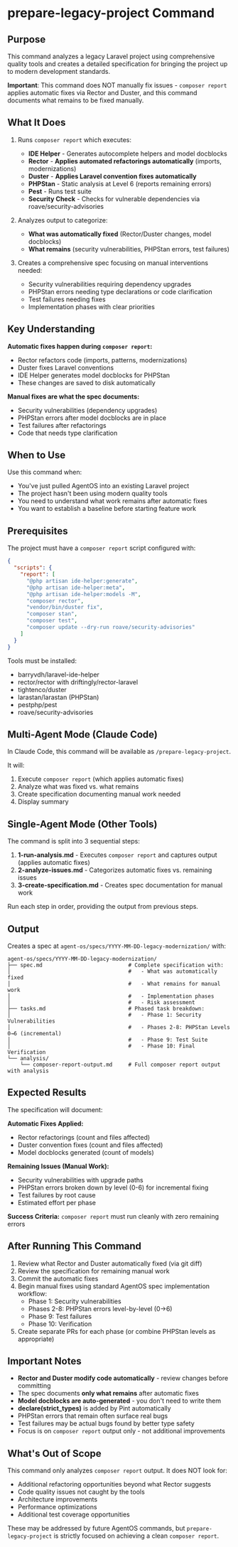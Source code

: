 # prepare-legacy-project Command

## Purpose

This command analyzes a legacy Laravel project using comprehensive quality tools and creates a detailed specification for bringing the project up to modern development standards.

**Important**: This command does NOT manually fix issues - `composer report` applies automatic fixes via Rector and Duster, and this command documents what remains to be fixed manually.

## What It Does

1. Runs `composer report` which executes:
   - **IDE Helper** - Generates autocomplete helpers and model docblocks
   - **Rector** - **Applies automated refactorings automatically** (imports, modernizations)
   - **Duster** - **Applies Laravel convention fixes automatically**
   - **PHPStan** - Static analysis at Level 6 (reports remaining errors)
   - **Pest** - Runs test suite
   - **Security Check** - Checks for vulnerable dependencies via roave/security-advisories

2. Analyzes output to categorize:
   - **What was automatically fixed** (Rector/Duster changes, model docblocks)
   - **What remains** (security vulnerabilities, PHPStan errors, test failures)

3. Creates a comprehensive spec focusing on manual interventions needed:
   - Security vulnerabilities requiring dependency upgrades
   - PHPStan errors needing type declarations or code clarification
   - Test failures needing fixes
   - Implementation phases with clear priorities

## Key Understanding

**Automatic fixes happen during `composer report`:**
- Rector refactors code (imports, patterns, modernizations)
- Duster fixes Laravel conventions
- IDE Helper generates model docblocks for PHPStan
- These changes are saved to disk automatically

**Manual fixes are what the spec documents:**
- Security vulnerabilities (dependency upgrades)
- PHPStan errors after model docblocks are in place
- Test failures after refactorings
- Code that needs type clarification

## When to Use

Use this command when:
- You've just pulled AgentOS into an existing Laravel project
- The project hasn't been using modern quality tools
- You need to understand what work remains after automatic fixes
- You want to establish a baseline before starting feature work

## Prerequisites

The project must have a `composer report` script configured with:
```json
{
  "scripts": {
    "report": [
      "@php artisan ide-helper:generate",
      "@php artisan ide-helper:meta",
      "@php artisan ide-helper:models -M",
      "composer rector",
      "vendor/bin/duster fix",
      "composer stan",
      "composer test",
      "composer update --dry-run roave/security-advisories"
    ]
  }
}
```

Tools must be installed:
- barryvdh/laravel-ide-helper
- rector/rector with driftingly/rector-laravel
- tightenco/duster
- larastan/larastan (PHPStan)
- pestphp/pest
- roave/security-advisories

## Multi-Agent Mode (Claude Code)

In Claude Code, this command will be available as `/prepare-legacy-project`.

It will:
1. Execute `composer report` (which applies automatic fixes)
2. Analyze what was fixed vs. what remains
3. Create specification documenting manual work needed
4. Display summary

## Single-Agent Mode (Other Tools)

The command is split into 3 sequential steps:

1. **1-run-analysis.md** - Executes `composer report` and captures output (applies automatic fixes)
2. **2-analyze-issues.md** - Categorizes automatic fixes vs. remaining issues
3. **3-create-specification.md** - Creates spec documentation for manual work

Run each step in order, providing the output from previous steps.

## Output

Creates a spec at `agent-os/specs/YYYY-MM-DD-legacy-modernization/` with:

```
agent-os/specs/YYYY-MM-DD-legacy-modernization/
├── spec.md                           # Complete specification with:
│                                     #   - What was automatically fixed
│                                     #   - What remains for manual work
│                                     #   - Implementation phases
│                                     #   - Risk assessment
├── tasks.md                          # Phased task breakdown:
│                                     #   - Phase 1: Security Vulnerabilities
│                                     #   - Phases 2-8: PHPStan Levels 0→6 (incremental)
│                                     #   - Phase 9: Test Suite
│                                     #   - Phase 10: Final Verification
└── analysis/
    └── composer-report-output.md     # Full composer report output with analysis
```

## Expected Results

The specification will document:

**Automatic Fixes Applied:**
- Rector refactorings (count and files affected)
- Duster convention fixes (count and files affected)
- Model docblocks generated (count of models)

**Remaining Issues (Manual Work):**
- Security vulnerabilities with upgrade paths
- PHPStan errors broken down by level (0-6) for incremental fixing
- Test failures by root cause
- Estimated effort per phase

**Success Criteria:** `composer report` must run cleanly with zero remaining errors

## After Running This Command

1. Review what Rector and Duster automatically fixed (via git diff)
2. Review the specification for remaining manual work
3. Commit the automatic fixes
4. Begin manual fixes using standard AgentOS spec implementation workflow:
   - Phase 1: Security vulnerabilities
   - Phases 2-8: PHPStan errors level-by-level (0→6)
   - Phase 9: Test failures
   - Phase 10: Verification
5. Create separate PRs for each phase (or combine PHPStan levels as appropriate)

## Important Notes

- **Rector and Duster modify code automatically** - review changes before committing
- The spec documents **only what remains** after automatic fixes
- **Model docblocks are auto-generated** - you don't need to write them
- **declare(strict_types)** is added by Pint automatically
- PHPStan errors that remain often surface real bugs
- Test failures may be actual bugs found by better type safety
- Focus is on `composer report` output only - not additional improvements

## What's Out of Scope

This command only analyzes `composer report` output. It does NOT look for:
- Additional refactoring opportunities beyond what Rector suggests
- Code quality issues not caught by the tools
- Architecture improvements
- Performance optimizations
- Additional test coverage opportunities

These may be addressed by future AgentOS commands, but `prepare-legacy-project` is strictly focused on achieving a clean `composer report`.
